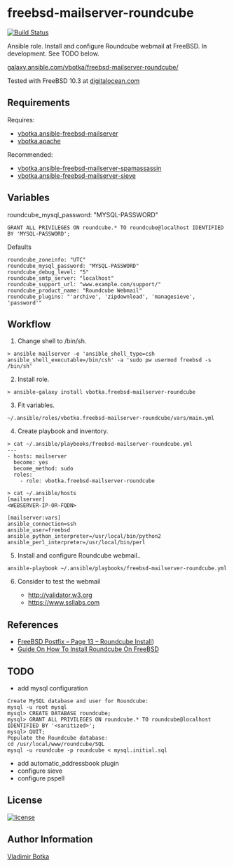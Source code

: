 freebsd-mailserver-roundcube
============================

[![Build Status](https://travis-ci.org/vbotka/ansible-freebsd-mailserver-roundcube.svg?branch=master)](https://travis-ci.org/vbotka/freebsd-mailserver-roundcube)

Ansible role. Install and configure Roundcube webmail at FreeBSD. In development. See TODO below.

[galaxy.ansible.com/vbotka/freebsd-mailserver-roundcube/](https://galaxy.ansible.com/vbotka/freebsd-mailserver-roundcube/)

Tested with FreeBSD 10.3 at [digitalocean.com](https://cloud.digitalocean.com)


Requirements
------------

Requires:
- [vbotka.ansible-freebsd-mailserver](https://galaxy.ansible.com/vbotka/ansible-freebsd-mailserver/)
- [vbotka.apache](https://galaxy.ansible.com/vbotka/apache/)

Recommended:
- [vbotka.ansible-freebsd-mailserver-spamassassin](https://galaxy.ansible.com/vbotka/ansible-freebsd-mailserver-spamassassin/)
- [vbotka.ansible-freebsd-mailserver-sieve](https://galaxy.ansible.com/vbotka/ansible-freebsd-mailserver-sieve/)


Variables
---------

roundcube_mysql_password: "MYSQL-PASSWORD"

```
GRANT ALL PRIVILEGES ON roundcube.* TO roundcube@localhost IDENTIFIED BY 'MYSQL-PASSWORD';
```

Defaults

```
roundcube_zoneinfo: "UTC"
roundcube_mysql_password: "MYSQL-PASSWORD"
roundcube_debug_level: "5"
roundcube_smtp_server: "localhost"
roundcube_support_url: "www.example.com/support/"
roundcube_product_name: "Roundcube Webmail"
roundcube_plugins: "'archive', 'zipdownload', 'managesieve', 'password'"
```


Workflow
--------

1) Change shell to /bin/sh.

```
> ansible mailserver -e 'ansible_shell_type=csh ansible_shell_executable=/bin/csh' -a 'sudo pw usermod freebsd -s /bin/sh'
```

2) Install role.

```
> ansible-galaxy install vbotka.freebsd-mailserver-roundcube
```

3) Fit variables.

```
~/.ansible/roles/vbotka.freebsd-mailserver-roundcube/vars/main.yml
```

4) Create playbook and inventory.

```
> cat ~/.ansible/playbooks/freebsd-mailserver-roundcube.yml
---
- hosts: mailserver
  become: yes
  become_method: sudo
  roles:
    - role: vbotka.freebsd-mailserver-roundcube
```

```
> cat ~/.ansible/hosts
[mailserver]
<WEBSERVER-IP-OR-FQDN>

[mailserver:vars]
ansible_connection=ssh
ansible_user=freebsd
ansible_python_interpreter=/usr/local/bin/python2
ansible_perl_interpreter=/usr/local/bin/perl
```

5) Install and configure Roundcube webmail..

```
ansible-playbook ~/.ansible/playbooks/freebsd-mailserver-roundcube.yml
```

6) Consider to test the webmail

   - http://validator.w3.org
   - https://www.ssllabs.com
		

References
----------

- [FreeBSD Postfix – Page 13 – Roundcube Install](http://www.purplehat.org/?page_id=20))
- [Guide On How To Install Roundcube On FreeBSD](http://www.xfiles.dk/guide-on-how-to-install-roundcube-on-freebsd/)


TODO
----

- add mysql configuration

```
Create MySQL database and user for Roundcube:
mysql -u root mysql
mysql> CREATE DATABASE roundcube;
mysql> GRANT ALL PRIVILEGES ON roundcube.* TO roundcube@localhost IDENTIFIED BY '<sanitized>';
mysql> QUIT;
Populate the Roundcube database:
cd /usr/local/www/roundcube/SQL
mysql -u roundcube -p roundcube < mysql.initial.sql
```

- add automatic_addressbook plugin
- configure sieve
- configure pspell


License
-------

[![license](https://img.shields.io/badge/license-BSD-red.svg)](https://www.freebsd.org/doc/en/articles/bsdl-gpl/article.html)


Author Information
------------------

[Vladimir Botka](https://botka.link)
